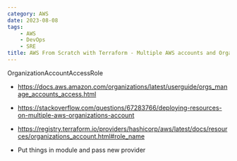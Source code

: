 ```yaml
---
category: AWS
date: 2023-08-08
tags:
    - AWS
    - DevOps
    - SRE
title: AWS From Scratch with Terraform - Multiple AWS accounts and Organization Units
---
```

OrganizationAccountAccessRole
- https://docs.aws.amazon.com/organizations/latest/userguide/orgs_manage_accounts_access.html

- https://stackoverflow.com/questions/67283766/deploying-resources-on-multiple-aws-organizations-account

- https://registry.terraform.io/providers/hashicorp/aws/latest/docs/resources/organizations_account.html#role_name


- Put things in module and pass new provider